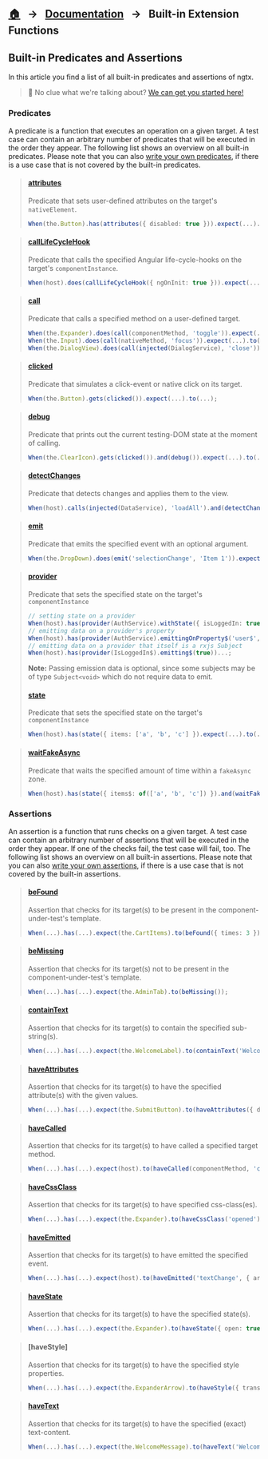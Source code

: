 [home]: ../README.md
[overview]: ./overview.md
[getstarted]: ./ngtx.md
[extensionfns]: ./extending.md

<!--  -->

[attributes]: ./predicates/attributes.md
[calllifecyclehook]: ./predicates/call-life-cycle-hook.md
[call]: ./predicates/call.md
[clicked]: ./predicates/clicked.md
[debug]: ./predicates/debug.md
[detectchanges]: ./predicates/detect-changes.md
[emit]: ./predicates/emit.md
[provider]: ./predicates/provider.md
[state]: ./predicates/state.md
[waitfakeasync]: ./predicates/wait-fake-async.md

<!--  -->

[befound]: ./assertions/be-found.md
[bemissing]: ./assertions/be-missing.md
[containtext]: ./assertions/contain-text.md
[haveattributes]: ./assertions/have-attributes.md
[havecalled]: ./assertions/have-called.md
[havecssclass]: ./assertions/have-css-class.md
[haveemitted]: ./assertions/have-emitted.md
[havestate]: ./assertions/have-state.md
[havetext]: ./assertions/have-text.md

## [🏠][home] &nbsp; → &nbsp; [Documentation][overview] &nbsp; → &nbsp; **Built-in Extension Functions**

## Built-in Predicates and Assertions

In this article you find a list of all built-in predicates and assertions of ngtx.

> 🚨 No clue what we're talking about? [We can get you started here!][getstarted]

### Predicates

A predicate is a function that executes an operation on a given target. A test case can contain an arbitrary number of predicates that will be executed in the order they appear. The following list shows an overview on all built-in predicates. Please note that you can also [write your own predicates][extensionfns], if there is a use case that is not covered by the built-in predicates.

> #### [attributes]
>
> Predicate that sets user-defined attributes on the target's `nativeElement`.
>
> ```ts
> When(the.Button).has(attributes({ disabled: true })).expect(...).to(...);
> ```

> #### [callLifeCycleHook]
>
> Predicate that calls the specified Angular life-cycle-hooks on the target's `componentInstance`.
>
> ```ts
> When(host).does(callLifeCycleHook({ ngOnInit: true })).expect(...).to(...);
> ```

> #### [call]
>
> Predicate that calls a specified method on a user-defined target.
>
> ```ts
> When(the.Expander).does(call(componentMethod, 'toggle')).expect(...).to(...);
> When(the.Input).does(call(nativeMethod, 'focus')).expect(...).to(...);
> When(the.DialogView).does(call(injected(DialogService), 'close')).expect(...).to(...);
> ```

> #### [clicked]
>
> Predicate that simulates a click-event or native click on its target.
>
> ```ts
> When(the.Button).gets(clicked()).expect(...).to(...);
> ```

> #### [debug]
>
> Predicate that prints out the current testing-DOM state at the moment of calling.
>
> ```ts
> When(the.ClearIcon).gets(clicked()).and(debug()).expect(...).to(...);
> ```

> #### [detectChanges]
>
> Predicate that detects changes and applies them to the view.
>
> ```ts
> When(host).calls(injected(DataService), 'loadAll').and(detectChanges()).expect(...).to(...);
> ```

> #### [emit]
>
> Predicate that emits the specified event with an optional argument.
>
> ```ts
> When(the.DropDown).does(emit('selectionChange', 'Item 1')).expect(...).to(...);
> ```

> #### [provider]
>
> Predicate that sets the specified state on the target's `componentInstance`
>
> ```ts
> // setting state on a provider
> When(host).has(provider(AuthService).withState({ isLoggedIn: true }))...;
> // emitting data on a provider's property
> When(host).has(provider(AuthService).emittingOnProperty$('user$', userObj))...;
> // emitting data on a provider that itself is a rxjs Subject
> When(host).has(provider(IsLoggedIn$).emitting$(true))...;
> ```
>
> **Note:** Passing emission data is optional, since some subjects may be of type `Subject<void>` which do not require data to emit.
>
> #### [state]
>
> Predicate that sets the specified state on the target's `componentInstance`
>
> ```ts
> When(host).has(state({ items: ['a', 'b', 'c'] }).expect(...).to(...);
> ```

> #### [waitFakeAsync]
>
> Predicate that waits the specified amount of time within a `fakeAsync` zone.
>
> ```ts
> When(host).has(state({ items$: of(['a', 'b', 'c']) }).and(waitFakeAsync()).expect(...).to(...);
> ```

### Assertions

An assertion is a function that runs checks on a given target. A test case can contain an arbitrary number of assertions that will be executed in the order they appear. If one of the checks fail, the test case will fail, too. The following list shows an overview on all built-in assertions. Please note that you can also [write your own assertions][extensionfns], if there is a use case that is not covered by the built-in assertions.

> #### [beFound]
>
> Assertion that checks for its target(s) to be present in the component-under-test's template.
>
> ```ts
> When(...).has(...).expect(the.CartItems).to(beFound({ times: 3 }));
> ```

> #### [beMissing]
>
> Assertion that checks for its target(s) not to be present in the component-under-test's template.
>
> ```ts
> When(...).has(...).expect(the.AdminTab).to(beMissing());
> ```

> #### [containText]
>
> Assertion that checks for its target(s) to contain the specified sub-string(s).
>
> ```ts
> When(...).has(...).expect(the.WelcomeLabel).to(containText('Welcome'));
> ```

> #### [haveAttributes]
>
> Assertion that checks for its target(s) to have the specified attribute(s) with the given values.
>
> ```ts
> When(...).has(...).expect(the.SubmitButton).to(haveAttributes({ disabled: true }));
> ```

> #### [haveCalled]
>
> Assertion that checks for its target(s) to have called a specified target method.
>
> ```ts
> When(...).has(...).expect(host).to(haveCalled(componentMethod, 'close'));
> ```

> #### [haveCssClass]
>
> Assertion that checks for its target(s) to have specified css-class(es).
>
> ```ts
> When(...).has(...).expect(the.Expander).to(haveCssClass('opened'));
> ```

> #### [haveEmitted]
>
> Assertion that checks for its target(s) to have emitted the specified event.
>
> ```ts
> When(...).has(...).expect(host).to(haveEmitted('textChange', { arg: 'new text' }));
> ```

> #### [haveState]
>
> Assertion that checks for its target(s) to have the specified state(s).
>
> ```ts
> When(...).has(...).expect(the.Expander).to(haveState({ open: true }));
> ```

> #### [haveStyle]
>
> Assertion that checks for its target(s) to have the specified style properties.
>
> ```ts
> When(...).has(...).expect(the.ExpanderArrow).to(haveStyle({ transform: 'rotate(180deg)' }));
> ```

> #### [haveText]
>
> Assertion that checks for its target(s) to have the specified (exact) text-content.
>
> ```ts
> When(...).has(...).expect(the.WelcomeMessage).to(haveText('Welcome Ann!'));
> ```

